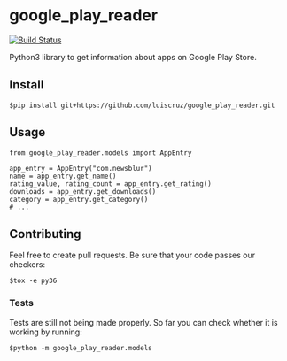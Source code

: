 # google_play_reader

[![Build Status](https://travis-ci.org/luiscruz/google_play_reader.svg?branch=master)](https://travis-ci.org/luiscruz/google_play_reader)

Python3 library to get information about apps on Google Play Store.

## Install

```
$pip install git+https://github.com/luiscruz/google_play_reader.git
```

## Usage

```
from google_play_reader.models import AppEntry

app_entry = AppEntry("com.newsblur")
name = app_entry.get_name()
rating_value, rating_count = app_entry.get_rating()
downloads = app_entry.get_downloads()
category = app_entry.get_category()
# ...
```

## Contributing

Feel free to create pull requests.
Be sure that your code passes our checkers:

```
$tox -e py36
```
### Tests

Tests are still not being made properly.
So far you can check whether it is working by running:

```
$python -m google_play_reader.models
```

